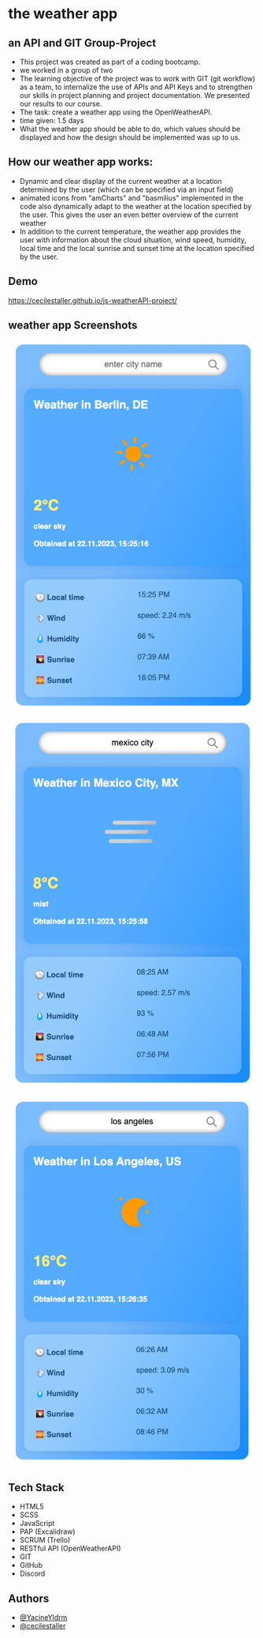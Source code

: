 # the weather app

## an API and GIT Group-Project

- This project was created as part of a coding bootcamp.
- we worked in a group of two
- The learning objective of the project was to work with GIT (git workflow) as a team, to internalize the use of APIs and API Keys and to strengthen our skills in project planning and project documentation. We presented our results to our course.
- The task: create a weather app using the OpenWeatherAPI.
- time given: 1.5 days
- What the weather app should be able to do, which values should be displayed and how the design should be implemented was up to us.

## How our weather app works:

- Dynamic and clear display of the current weather at a location determined by the user (which can be specified via an input field)
- animated icons from "amCharts" and "basmilius" implemented in the code also dynamically adapt to the weather at the location specified by the user. This gives the user an even better overview of the current weather
- In addition to the current temperature, the weather app provides the user with information about the cloud situation, wind speed, humidity, local time and the local sunrise and sunset time at the location specified by the user.

## Demo

https://cecilestaller.github.io/js-weatherAPI-project/

## weather app Screenshots

![default](./assets/img/default_sc.png)

![weather mexicoCity](./assets/img/mexico_city_sc.png)

![weather LA](./assets/img/LA_sc.png)

## Tech Stack

- HTML5
- SCSS
- JavaScript
- PAP (Excalidraw)
- SCRUM (Trello)
- RESTful API (OpenWeatherAPI)
- GIT
- GitHub
- Discord

## Authors

- [@YacineYldrm](https://github.com/YacineYldrm)
- [@cecilestaller](https://github.com/cecilestaller)
